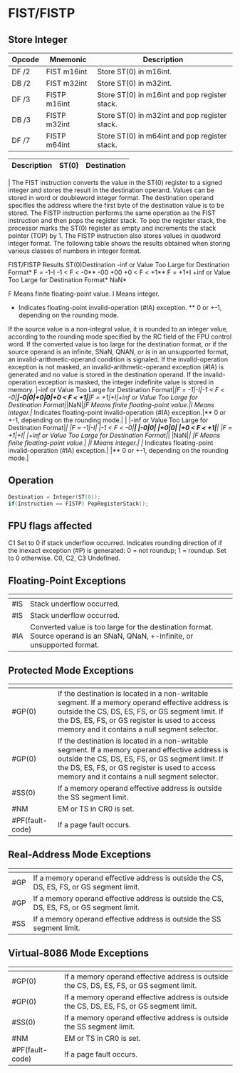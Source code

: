 # FIST/FISTP
 
## Store Integer
 
 
|Opcode|Mnemonic|Description|
|-|-|-|
|DF /2|FIST m16int|Store ST(0) in m16int.|
|DB /2|FIST m32int|Store ST(0) in m32int.|
|DF /3|FISTP m16int|Store ST(0) in m16int and pop register stack.|
|DB /3|FISTP m32int|Store ST(0) in m32int and pop register stack.|
|DF /7|FISTP m64int|Store ST(0) in m64int and pop register stack.|
 
|Description|ST(0)|Destination|
|-|-|-|
|
The FIST instruction converts the value in the ST(0) register to a signed integer and stores the result in the destination operand. Values can be stored in word or doubleword integer format.
The destination operand specifies the address where the first byte of the destination value is to be stored.
The FISTP instruction performs the same operation as the FIST instruction and then pops the register stack. To pop the register stack, the processor marks the ST(0) register as empty and increments the stack pointer (TOP) by 1. The FISTP instruction also stores values in quadword integer format.
The following table shows the results obtained when storing various classes of numbers in integer format.


FIST/FISTP Results
ST(0)Destination
-inf or Value Too Large for Destination Format*
F = -1-I
-1 < F < -0**
-00
+00
+0 < F < +1**
F = +1+I
+inf or Value Too Large for Destination Format*
NaN*

F Means finite floating-point value.
I Means integer.
* Indicates floating-point invalid-operation (#IA) exception.
** 0 or +-1, depending on the rounding mode.



If the source value is a non-integral value, it is rounded to an integer value, according to the rounding mode specified by the RC field of the FPU control word.
If the converted value is too large for the destination format, or if the source operand is an infinite, SNaN, QNAN, or is in an unsupported format, an invalid-arithmetic-operand condition is signaled. If the invalid-operation exception is not masked, an invalid-arithmetic-operand exception (#IA) is generated and no value is stored in the destination operand. If the invalid-operation exception is masked, the integer indefinite value is stored in memory.
|-inf or Value Too Large for Destination Format|*|F = -1|-I|-1 < F < -0|**|-0|0|+0|0|+0 < F < +1|**|F = +1|+I|+inf or Value Too Large for Destination Format|*|NaN|*|F Means finite floating-point value.|I Means integer.|* Indicates floating-point invalid-operation (#IA) exception.|** 0 or +-1, depending on the rounding mode.|
|
|-inf or Value Too Large for Destination Format|*|
|F = -1|-I|
|-1 < F < -0|**|
|-0|0|
|+0|0|
|+0 < F < +1|**|
|F = +1|+I|
|+inf or Value Too Large for Destination Format|*|
|NaN|*|
|F Means finite floating-point value.|
|I Means integer.|
|* Indicates floating-point invalid-operation (#IA) exception.|
|** 0 or +-1, depending on the rounding mode.|
 
## Operation
 
```c
Destination = Integer(ST(0));
if(Instruction == FISTP) PopRegisterStack();

```
 
 
## FPU flags affected
 
C1 Set to 0 if stack underflow occurred.
Indicates rounding direction of if the inexact exception (#P) is generated:
0 = not roundup; 1 = roundup.
Set to 0 otherwise.
C0, C2, C3 Undefined.

 
 
## Floating-Point Exceptions
 
|[]()||
|-|-|
|#IS|Stack underflow occurred.|
|#IS|Stack underflow occurred.|
|#IA|Converted value is too large for the destination format. Source operand is an SNaN, QNaN, +-infinite, or unsupported format.|
 
## Protected Mode Exceptions
 
|[]()||
|-|-|
|#GP(0)|If the destination is located in a non-writable segment. If a memory operand effective address is outside the CS, DS, ES, FS, or GS segment limit. If the DS, ES, FS, or GS register is used to access memory and it contains a null segment selector.|
|#GP(0)|If the destination is located in a non-writable segment. If a memory operand effective address is outside the CS, DS, ES, FS, or GS segment limit. If the DS, ES, FS, or GS register is used to access memory and it contains a null segment selector.|
|#SS(0)|If a memory operand effective address is outside the SS segment limit.|
|#NM|EM or TS in CR0 is set.|
|#PF(fault-code)|If a page fault occurs.|
 
## Real-Address Mode Exceptions
 
|[]()||
|-|-|
|#GP|If a memory operand effective address is outside the CS, DS, ES, FS, or GS segment limit.|
|#GP|If a memory operand effective address is outside the CS, DS, ES, FS, or GS segment limit.|
|#SS|If a memory operand effective address is outside the SS segment limit.|
 
## Virtual-8086 Mode Exceptions
 
|[]()||
|-|-|
|#GP(0)|If a memory operand effective address is outside the CS, DS, ES, FS, or GS segment limit.|
|#GP(0)|If a memory operand effective address is outside the CS, DS, ES, FS, or GS segment limit.|
|#SS(0)|If a memory operand effective address is outside the SS segment limit.|
|#NM|EM or TS in CR0 is set.|
|#PF(fault-code)|If a page fault occurs.|
